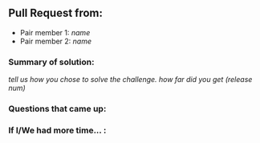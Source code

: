 ## Pull Request from:

- Pair member 1: _name_
- Pair member 2: _name_

### Summary of solution:
_tell us how you chose to solve the challenge. how far did you get (release num)_

### Questions that came up:

### If I/We had more time... :
